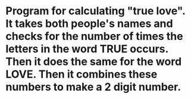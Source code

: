 # Program for calculating "true love". It takes  both people's names and checks for the number of times the letters in the word TRUE occurs. Then it does the same for the word LOVE. Then it combines these numbers to make a 2 digit number.